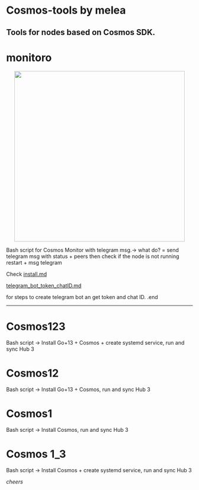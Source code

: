# Cosmos-tools by melea

Tools for nodes based on Cosmos SDK.
-----------------------------------------------------------------------------------------------------------------------------

# monitoro 


<p align="center">
  <img width="460" height="460" src="https://meleatrust.com/wp-content/uploads/2020/03/g5738.png">
</p>

Bash script for Cosmos Monitor with telegram msg.→ what do? =  send telegram msg with status + peers then check if the node is not running restart + msg telegram  

Check 
[install.md](https://github.com/iammelea/cosmos-tools/blob/master/monitoro/install.md) 

[telegram_bot_token_chatID.md](https://github.com/iammelea/cosmos-tools/blob/master/monitoro/Telegram%20bot%20chat-ID.md) 

for steps to create telegram bot an get token and chat ID.
.end

-----------------------------------------------------------------------------------------------------------------------------



# Cosmos123
Bash script → Install Go+13 + Cosmos + create systemd service, run and sync Hub 3


# Cosmos12

Bash script → Install Go+13 + Cosmos, run and sync Hub 3


# Cosmos1

Bash script → Install Cosmos, run and sync Hub 3

# Cosmos 1_3

Bash script → Install Cosmos + create systemd service, run and sync Hub 3

*cheers*



